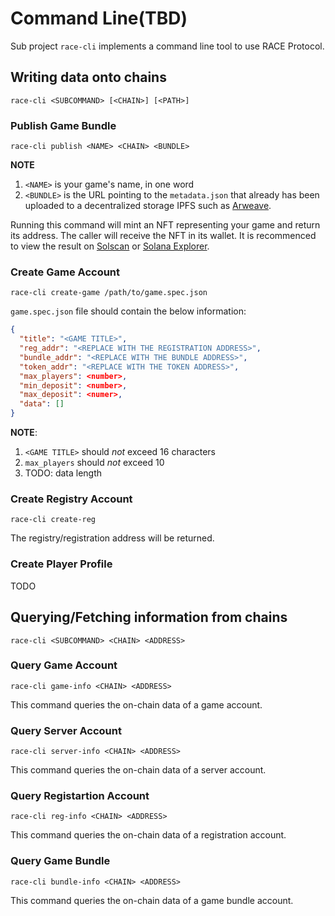 # Command Line(__TBD__)

Sub project `race-cli` implements a command line tool to use RACE Protocol.

## Writing data onto chains
```
race-cli <SUBCOMMAND> [<CHAIN>] [<PATH>]

```
### Publish Game Bundle

```
race-cli publish <NAME> <CHAIN> <BUNDLE>

```
**NOTE**
1. `<NAME>` is your game's name, in one word
2. `<BUNDLE>` is the URL pointing to the `metadata.json` that already has been
uploaded to a decentralized storage IPFS such as [Arweave](https://arweave.app).

Running this command will mint an NFT representing your game and
return its address.  The caller will receive the NFT in its wallet.
It is recommenced to view the result on [Solscan](https://solscan.io/) or
[Solana Explorer](https://explorer.solana.com/).

### Create Game Account
```
race-cli create-game /path/to/game.spec.json
```

`game.spec.json` file should contain the below information:

``` json
{
  "title": "<GAME TITLE>",
  "reg_addr": "<REPLACE WITH THE REGISTRATION ADDRESS>",
  "bundle_addr": "<REPLACE WITH THE BUNDLE ADDRESS>",
  "token_addr": "<REPLACE WITH THE TOKEN ADDRESS>",
  "max_players": <number>,
  "min_deposit": <number>,
  "max_deposit": <numer>,
  "data": []
}
```
**NOTE**:
1. `<GAME TITLE>` should *not* exceed 16 characters
2. `max_players` should *not* exceed 10
3. TODO: data length

### Create Registry Account

```
race-cli create-reg
```
The registry/registration address will be returned.

### Create Player Profile
TODO


## Querying/Fetching information from chains
```
race-cli <SUBCOMMAND> <CHAIN> <ADDRESS>
```
### Query Game Account
```
race-cli game-info <CHAIN> <ADDRESS>
```

This command queries the on-chain data of a game account.

### Query Server Account

```
race-cli server-info <CHAIN> <ADDRESS>
```

This command queries the on-chain data of a server account.

### Query Registartion Account

```
race-cli reg-info <CHAIN> <ADDRESS>

```
This command queries the on-chain data of a registration account.

### Query Game Bundle

```
race-cli bundle-info <CHAIN> <ADDRESS>
```

This command queries the on-chain data of a game bundle account.
